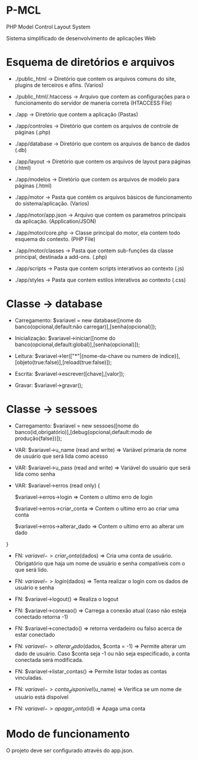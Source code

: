 # P-MCL

PHP Model Control Layout System

Sistema simplificado de desenvolvimento de aplicações Web


# Esquema de diretórios e arquivos

* ./public_html -> Diretório que contem os arquivos comuns do site, plugins de terceiros e afins. (Varios)

* ./public_html/.htaccess -> Arquivo que contem as configurações para o funcionamento do servidor de maneria correta (HTACCESS File)

* ./app -> Diretório que contem a aplicação (Pastas)

* ./app/controles -> Diretório que contem os arquivos de controle de páginas (.php)

* ./app/database -> Diretório que contem os arquivos de banco de dados (.db)

* ./app/layout -> Diretório que contem os arquivos de layout para páginas (.html)

* ./app/modelos -> Diretório que contem os arquivos de modelo para páginas (.html)

* ./app/motor -> Pasta que contém os arquivos básicos de funcionamento do sistema/aplicação. (Varios)

* ./app/motor/app.json -> Arquivo que contem os parametros principais da aplicação. (Application/JSON)

* ./app/motor/core.php -> Classe principal do motor, ela contem todo esquema do contexto. (PHP File)

* ./app/motor/classes -> Pasta que contem sub-funções da classe principal, destinada a add-ons. (.php)

* ./app/scripts -> Pasta que contem scripts interativos ao contexto (.js)

* ./app/styles -> Pasta que contem estilos interativos ao contexto (.css)


# Classe -> database

* Carregamento: $variavel = new database([nome do banco(opcional,default:não carregar)],[senha(opcional)]);

* Inicialização: $variavel->iniciar([nome do banco(opcional,default:global)],[senha(opcional)]);

* Leitura: $variavel->ler(["\*"|{nome-da-chave ou numero de indice}],[objeto(true:false)],[reload(true:false)]);

* Escrita: $variavel->escrever([chave],[valor]);

* Gravar: $variavel->gravar();


# Classe -> sessoes

* Carregamento: $variavel = new sessoes([nome do banco(id,obrigatório)],[debug(opcional,default:modo de produção{false})]);

* VAR: $variavel->u_name (read and write) => Variável primaria de nome de usuário que será lida como acesso

* VAR: $variavel->u_pass (read and write) => Variável do usuário que será lida como senha

* VAR: $variavel->erros (read only) {
 
    $variavel->erros->login => Contem o ultimo erro de login

    $variavel->erros->criar_conta => Contem o ultimo erro ao criar uma conta

    $variavel->erros->alterar_dado => Contem o ultimo erro ao alterar um dado

}

* FN: $variavel->criar_conta($dados) => Cria uma conta de usuário. Obrigatório que haja um nome de usuário e senha compatíveis com o que será lido.

* FN: $variavel->login($dados) => Tenta realizar o login com os dados de usuário e senha

* FN: $variavel->logout() => Realiza o logout

* FN: $variavel->conexao() => Carrega a conexão atual (caso não esteja conectado retorna -1)

* FN: $variavel->conectado() => retorna verdadeiro ou falso acerca de estar conectado

* FN: $variavel->alterar_dado($dados, $conta = -1) => Permite alterar um dado de usuário. Caso $conta seja -1 ou não seja especificado, a conta conectada será modificada.

* FN: $variavel->listar_contas() => Permite listar todas as contas vinculadas.

* FN: $variavel->conta_disponivel($u_name) => Verifica se um nome de usuário está dispoível

* FN: $variavel->apagar_conta($id) => Apaga uma conta

# Modo de funcionamento

O projeto deve ser configurado através do app.json.
